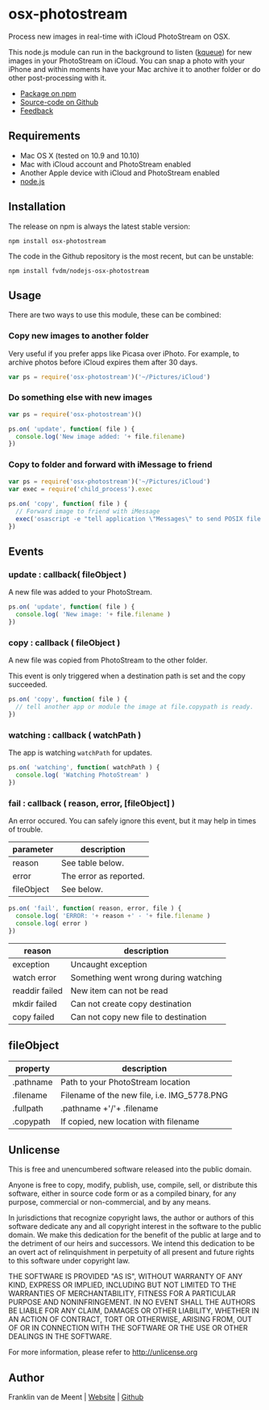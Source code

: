 osx-photostream
===============

Process new images in real-time with iCloud PhotoStream on OSX.

This node.js module can run in the background to listen ([kqueue](http://en.wikipedia.org/wiki/Kqueue)) for new images
in your PhotoStream on iCloud. You can snap a photo with your iPhone and within moments have your Mac archive it to 
another folder or do other post-processing with it.


* [Package on npm](http://npmjs.org/package/osx-photostream)
* [Source-code on Github](https://github.com/fvdm/nodejs-osx-photostream)
* [Feedback](https://github.com/fvdm/nodejs-osx-photostream/issues)


Requirements
------------

* Mac OS X (tested on 10.9 and 10.10)
* Mac with iCloud account and PhotoStream enabled
* Another Apple device with iCloud and PhotoStream enabled
* [node.js](http://nodejs.org)


Installation
------------

The release on npm is always the latest stable version:

`npm install osx-photostream`


The code in the Github repository is the most recent, but can be unstable:

`npm install fvdm/nodejs-osx-photostream`


Usage
-----

There are two ways to use this module, these can be combined:


### Copy new images to another folder

Very useful if you prefer apps like Picasa over iPhoto. For example, to archive photos before iCloud expires them after 30 days.

```js
var ps = require('osx-photostream')('~/Pictures/iCloud')
```


### Do something else with new images

```js
var ps = require('osx-photostream')()

ps.on( 'update', function( file ) {
  console.log('New image added: '+ file.filename)
})
```


### Copy to folder and forward with iMessage to friend

```js
var ps = require('osx-photostream')('~/Pictures/iCloud')
var exec = require('child_process').exec
 
ps.on( 'copy', function( file ) {
  // Forward image to friend with iMessage
  exec('osascript -e "tell application \"Messages\" to send POSIX file \"'+ file.copypath +'\" to buddy \"friend@email.tld\" of service \"E:my@email.tld\""')
})
```


Events
------

### update : callback( fileObject )

A new file was added to your PhotoStream.

```js
ps.on( 'update', function( file ) {
  console.log( 'New image: '+ file.filename )
})
```


### copy : callback ( fileObject )

A new file was copied from PhotoStream to the other folder.

This event is only triggered when a destination path is set and the copy succeeded.

```js
ps.on( 'copy', function( file ) {
  // tell another app or module the image at file.copypath is ready.
})
```


### watching : callback ( watchPath )

The app is watching `watchPath` for updates.

```js
ps.on( 'watching', function( watchPath ) {
  console.log( 'Watching PhotoStream' )
})
```


### fail : callback ( reason, error, [fileObject] )

An error occured. You can safely ignore this event, but it may help in times of trouble.

parameter  | description
---------- | ----------------------------------------------
reason     | See table below.
error      | The error as reported.
fileObject | See below.

```js
ps.on( 'fail', function( reason, error, file ) {
  console.log( 'ERROR: '+ reason +' - '+ file.filename )
  console.log( error )
})
```

reason         | description
-------------- | ------------------------------------
exception      | Uncaught exception
watch error    | Something went wrong during watching
readdir failed | New item can not be read
mkdir failed   | Can not create copy destination
copy failed    | Can not copy new file to destination



fileObject
----------

property  | description
--------- | -------------------------------------------
.pathname | Path to your PhotoStream location
.filename | Filename of the new file, i.e. IMG_5778.PNG
.fullpath | .pathname +'/'+ .filename
.copypath | If copied, new location with filename


Unlicense
---------

This is free and unencumbered software released into the public domain.

Anyone is free to copy, modify, publish, use, compile, sell, or
distribute this software, either in source code form or as a compiled
binary, for any purpose, commercial or non-commercial, and by any
means.

In jurisdictions that recognize copyright laws, the author or authors
of this software dedicate any and all copyright interest in the
software to the public domain. We make this dedication for the benefit
of the public at large and to the detriment of our heirs and
successors. We intend this dedication to be an overt act of
relinquishment in perpetuity of all present and future rights to this
software under copyright law.

THE SOFTWARE IS PROVIDED "AS IS", WITHOUT WARRANTY OF ANY KIND,
EXPRESS OR IMPLIED, INCLUDING BUT NOT LIMITED TO THE WARRANTIES OF
MERCHANTABILITY, FITNESS FOR A PARTICULAR PURPOSE AND NONINFRINGEMENT.
IN NO EVENT SHALL THE AUTHORS BE LIABLE FOR ANY CLAIM, DAMAGES OR
OTHER LIABILITY, WHETHER IN AN ACTION OF CONTRACT, TORT OR OTHERWISE,
ARISING FROM, OUT OF OR IN CONNECTION WITH THE SOFTWARE OR THE USE OR
OTHER DEALINGS IN THE SOFTWARE.

For more information, please refer to <http://unlicense.org>


Author
------

Franklin van de Meent
| [Website](http://frankl.in)
| [Github](https://github.com/fvdm)
